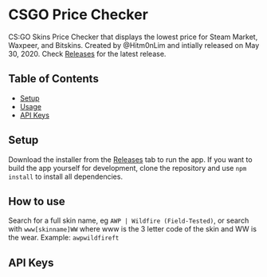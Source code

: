 # CSGO Price Checker

CS:GO Skins Price Checker that displays the lowest price for Steam Market, Waxpeer, and Bitskins. Created by @Hitm0nLim and intially released on May 30, 2020. Check [Releases](https://github.com/Hitm0nLim/csgo-price-checker/releases) for the latest release.

## Table of Contents

- [Setup](#setup)
- [Usage](#usage)
- [API Keys](#api-keys)

## Setup

Download the installer from the [Releases](https://github.com/Hitm0nLim/csgo-price-checker/releases) tab to run the app. If you want to build the app yourself for development, clone the repository and use `npm install` to install all dependencies.

## How to use

Search for a full skin name, eg `AWP | Wildfire (Field-Tested)`, or search with `www[skinname]WW` where www is the 3 letter code of the skin and WW is the wear. Example: `awpwildfireft`

## API Keys
